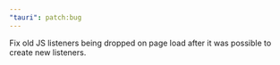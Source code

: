 ```yaml
---
"tauri": patch:bug
---
```


Fix old JS listeners being dropped on page load after it was possible to create new listeners.
